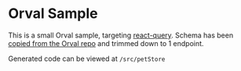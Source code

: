 # Orval Sample
This is a small Orval sample, targeting [react-query](https://tanstack.com/query/v4/docs/react/adapters/react-query). Schema has been [copied from the Orval repo](https://github.com/anymaniax/orval/tree/master/samples/react-query/basic) and trimmed down to 1 endpoint.

Generated code can be viewed at `/src/petStore`
